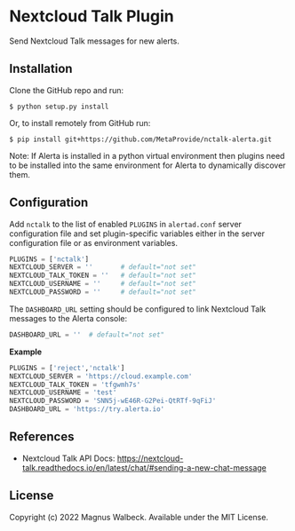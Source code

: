 Nextcloud Talk Plugin
===================

Send Nextcloud Talk messages for new alerts.

Installation
------------

Clone the GitHub repo and run:

    $ python setup.py install

Or, to install remotely from GitHub run:

    $ pip install git+https://github.com/MetaProvide/nctalk-alerta.git

Note: If Alerta is installed in a python virtual environment then plugins
need to be installed into the same environment for Alerta to dynamically
discover them.

Configuration
-------------

Add `nctalk` to the list of enabled `PLUGINS` in `alertad.conf` server
configuration file and set plugin-specific variables either in the
server configuration file or as environment variables.

```python
PLUGINS = ['nctalk']
NEXTCLOUD_SERVER = ''       # default="not set"
NEXTCLOUD_TALK_TOKEN = ''   # default="not set"
NEXTCLOUD_USERNAME = ''     # default="not set"
NEXTCLOUD_PASSWORD = ''     # default="not set"
```

The `DASHBOARD_URL` setting should be configured to link Nextcloud Talk messages to
the Alerta console:

```python
DASHBOARD_URL = ''  # default="not set"
```

**Example**

```python
PLUGINS = ['reject','nctalk']
NEXTCLOUD_SERVER = 'https://cloud.example.com'
NEXTCLOUD_TALK_TOKEN = 'tfgwmh7s'
NEXTCLOUD_USERNAME = 'test'
NEXTCLOUD_PASSWORD = 'SNN5j-wE46R-G2Pei-QtRTf-9qFiJ'
DASHBOARD_URL = 'https://try.alerta.io'
```

References
----------

  * Nextcloud Talk API Docs: https://nextcloud-talk.readthedocs.io/en/latest/chat/#sending-a-new-chat-message

License
-------

Copyright (c) 2022 Magnus Walbeck. Available under the MIT License.

